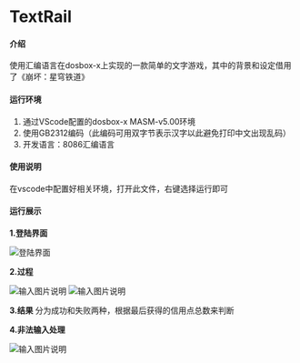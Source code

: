 # TextRail

#### 介绍
使用汇编语言在dosbox-x上实现的一款简单的文字游戏，其中的背景和设定借用了《崩坏：星穹铁道》

#### 运行环境

1. 通过VScode配置的dosbox-x MASM-v5.00环境
2. 使用GB2312编码（此编码可用双字节表示汉字以此避免打印中文出现乱码）
3. 开发语言：8086汇编语言


#### 使用说明

在vscode中配置好相关环境，打开此文件，右键选择运行即可

#### 运行展示

 **1.登陆界面** 

![登陆界面](https://foruda.gitee.com/images/1747724002885452663/0b378cbb_14262426.png "屏幕截图")

 **2.过程** 

![输入图片说明](https://foruda.gitee.com/images/1747724065131251271/41faca97_14262426.png "屏幕截图")
![输入图片说明](https://foruda.gitee.com/images/1747724076064791065/1920d849_14262426.png "屏幕截图")

 **3.结果** 
分为成功和失败两种，根据最后获得的信用点总数来判断

 **4.非法输入处理**

![输入图片说明](https://foruda.gitee.com/images/1747724190657824804/f7845b7b_14262426.png "屏幕截图") 
